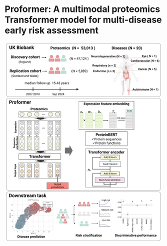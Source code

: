 Proformer: A multimodal proteomics Transformer model for multi-disease early risk assessment  
===

![](https://github.com/Qiu-Shizheng/Proformer/blob/main/Figure%201.jpeg)
